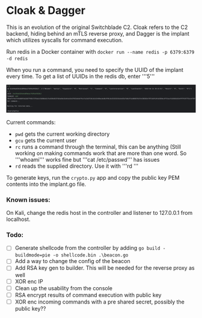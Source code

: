 # Cloak & Dagger

This is an evolution of the original Switchblade C2. Cloak refers to the C2 backend, hiding behind an mTLS reverse proxy, and Dagger is the implant which utilizes syscalls for command execution.

Run redis in a Docker container with ```docker run --name redis -p 6379:6379 -d redis```

When you run a command, you need to specify the UUID of the implant every time. To get a list of UUIDs in the redis db, enter '''5'''

![example](/img/guide/example.png)

Current commands:
- ```pwd``` gets the current working directory
- ```gcu``` gets the current user
- ```rc``` runs a command through the terminal, this can be anything (Still working on making commands work that are more than one word. So '''whoami''' works fine but '''cat /etc/passwd''' has issues
- ```rd``` reads the supplied directory. Use it with '''rd <directory path>'''

To generate keys, run the ```crypto.py``` app and copy the public key PEM contents into the implant.go file.

### Known issues:
On Kali, change the redis host in the controller and listener to 127.0.0.1 from localhost.

### Todo: 

- [ ] Generate shellcode from the controller by adding ```go build -buildmode=pie -o shellcode.bin .\beacon.go```
- [ ] Add a way to change the config of the beacon
- [ ] Add RSA key gen to builder. This will be needed for the reverse proxy as well
- [ ] XOR enc IP
- [ ] Clean up the usability from the console
- [ ] RSA encrypt results of command execution with public key
- [ ] XOR enc incoming commands with a pre shared secret, possibly the public key??
